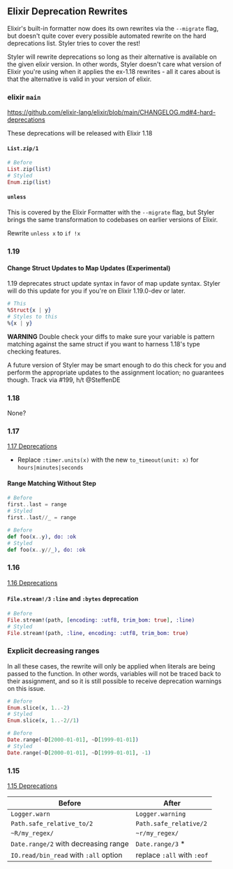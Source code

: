 ## Elixir Deprecation Rewrites

Elixir's built-in formatter now does its own rewrites via the `--migrate` flag, but doesn't quite cover every possible automated rewrite on the hard deprecations list. Styler tries to cover the rest!

Styler will rewrite deprecations so long as their alternative is available on the given elixir version. In other words, Styler doesn't care what version of Elixir you're using when it applies the ex-1.18 rewrites - all it cares about is that the alternative is valid in your version of elixir.

### elixir `main`

https://github.com/elixir-lang/elixir/blob/main/CHANGELOG.md#4-hard-deprecations

These deprecations will be released with Elixir 1.18

#### `List.zip/1`

```elixir
# Before
List.zip(list)
# Styled
Enum.zip(list)
```

#### `unless`

This is covered by the Elixir Formatter with the `--migrate` flag, but Styler brings the same transformation to codebases on earlier versions of Elixir.

Rewrite `unless x` to `if !x`

### 1.19

#### Change Struct Updates to Map Updates (Experimental)

1.19 deprecates struct update syntax in favor of map update syntax. Styler will do this update for you if you're on Elixir 1.19.0-dev or later.

```elixir
# This
%Struct{x | y}
# Styles to this
%{x | y}
```

**WARNING** Double check your diffs to make sure your variable is pattern matching against the same struct if you want to harness 1.18's type checking features.

A future version of Styler may be smart enough to do this check for you and perform the appropriate updates to the assignment location; no guarantees though. Track via #199, h/t @SteffenDE

### 1.18

None?

### 1.17

[1.17 Deprecations](https://hexdocs.pm/elixir/1.17.0/changelog.html#4-hard-deprecations)

- Replace `:timer.units(x)` with the new `to_timeout(unit: x)` for `hours|minutes|seconds`

#### Range Matching Without Step

```elixir
# Before
first..last = range
# Styled
first..last//_ = range

# Before
def foo(x..y), do: :ok
# Styled
def foo(x..y//_), do: :ok
```

### 1.16

[1.16 Deprecations](https://hexdocs.pm/elixir/1.16.0/changelog.html#4-hard-deprecations)

#### `File.stream!/3` `:line` and `:bytes` deprecation

```elixir
# Before
File.stream!(path, [encoding: :utf8, trim_bom: true], :line)
# Styled
File.stream!(path, :line, encoding: :utf8, trim_bom: true)
```

### Explicit decreasing ranges

In all these cases, the rewrite will only be applied when literals are being passed to the function. In other words, variables will not be traced back to their assignment, and so it is still possible to receive deprecation warnings on this issue.

```elixir
# Before
Enum.slice(x, 1..-2)
# Styled
Enum.slice(x, 1..-2//1)

# Before
Date.range(~D[2000-01-01], ~D[1999-01-01])
# Styled
Date.range(~D[2000-01-01], ~D[1999-01-01], -1)
```

### 1.15

[1.15 Deprecations](https://hexdocs.pm/elixir/1.15.0/changelog.html#4-hard-deprecations)

| Before | After |
|--------|-------|
| `Logger.warn` | `Logger.warning`|
| `Path.safe_relative_to/2` | `Path.safe_relative/2`|
| `~R/my_regex/` | `~r/my_regex/`|
| `Date.range/2` with decreasing range | `Date.range/3` *|
| `IO.read/bin_read` with `:all` option | replace `:all` with `:eof`|
